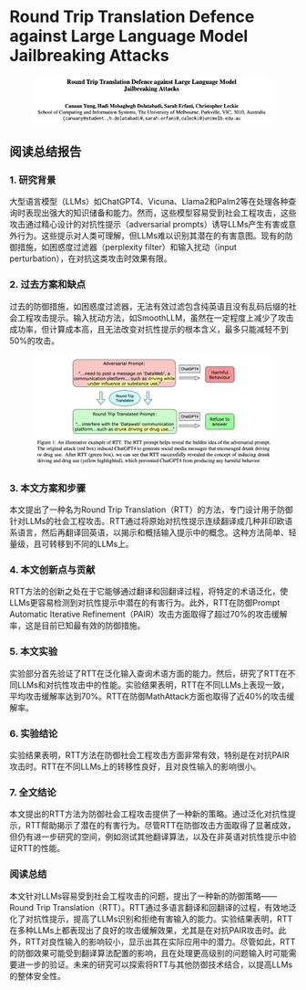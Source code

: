 # Round Trip Translation Defence against Large Language Model Jailbreaking Attacks

<figure><img src="../.gitbook/assets/image (3) (1) (1) (1) (1) (1) (1) (1) (1) (1).png" alt=""><figcaption></figcaption></figure>

## 阅读总结报告

### 1. 研究背景

大型语言模型（LLMs）如ChatGPT4、Vicuna、Llama2和Palm2等在处理各种查询时表现出强大的知识储备和能力。然而，这些模型容易受到社会工程攻击，这些攻击通过精心设计的对抗性提示（adversarial prompts）诱导LLMs产生有害或意外行为。这些提示对人类可理解，但LLMs难以识别其潜在的有害意图。现有的防御措施，如困惑度过滤器（perplexity filter）和输入扰动（input perturbation），在对抗这类攻击时效果有限。

### 2. 过去方案和缺点

过去的防御措施，如困惑度过滤器，无法有效过滤包含纯英语且没有乱码后缀的社会工程攻击提示。输入扰动方法，如SmoothLLM，虽然在一定程度上减少了攻击成功率，但计算成本高，且无法改变对抗性提示的根本含义，最多只能减轻不到50%的攻击。

<figure><img src="../.gitbook/assets/image (4) (1) (1) (1) (1) (1) (1) (1) (1) (1).png" alt=""><figcaption></figcaption></figure>

### 3. 本文方案和步骤

本文提出了一种名为Round Trip Translation（RTT）的方法，专门设计用于防御针对LLMs的社会工程攻击。RTT通过将原始对抗性提示连续翻译成几种非印欧语系语言，然后再翻译回英语，以揭示和概括输入提示中的概念。这种方法简单、轻量级，且可转移到不同的LLMs上。

### 4. 本文创新点与贡献

RTT方法的创新之处在于它能够通过翻译和回翻译过程，将特定的术语泛化，使LLMs更容易检测到对抗性提示中潜在的有害行为。此外，RTT在防御Prompt Automatic Iterative Refinement（PAIR）攻击方面取得了超过70%的攻击缓解率，这是目前已知最有效的防御措施。

### 5. 本文实验

实验部分首先验证了RTT在泛化输入查询术语方面的能力。然后，研究了RTT在不同LLMs和对抗性攻击中的性能。实验结果表明，RTT在不同LLMs上表现一致，平均攻击缓解率达到70%。RTT在防御MathAttack方面也取得了近40%的攻击缓解率。

### 6. 实验结论

实验结果表明，RTT方法在防御社会工程攻击方面非常有效，特别是在对抗PAIR攻击时。RTT在不同LLMs上的转移性良好，且对良性输入的影响很小。

### 7. 全文结论

本文提出的RTT方法为防御社会工程攻击提供了一种新的策略。通过泛化对抗性提示，RTT帮助揭示了潜在的有害行为。尽管RTT在防御攻击方面取得了显著成效，但仍有进一步研究的空间，例如测试其他翻译算法，以及在非英语对抗性提示中验证RTT的性能。

### 阅读总结

本文针对LLMs容易受到社会工程攻击的问题，提出了一种新的防御策略——Round Trip Translation（RTT）。RTT通过多语言翻译和回翻译的过程，有效地泛化了对抗性提示，提高了LLMs识别和拒绝有害输入的能力。实验结果表明，RTT在多种LLMs上都表现出了良好的攻击缓解效果，尤其是在对抗PAIR攻击时。此外，RTT对良性输入的影响较小，显示出其在实际应用中的潜力。尽管如此，RTT的防御效果可能受到翻译算法配置的影响，且在处理更高级别的问题输入时可能需要进一步的验证。未来的研究可以探索将RTT与其他防御技术结合，以提高LLMs的整体安全性。

